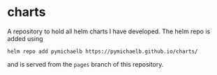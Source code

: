 # charts

A repository to hold all helm charts I have developed.
The helm repo is added using

```
helm repo add pymichaelb https://pymichaelb.github.io/charts/
```

and is served from the `pages` branch of this repository.
